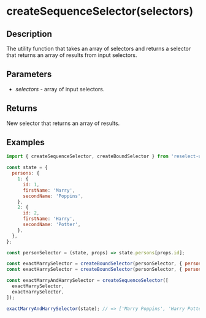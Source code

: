 # createSequenceSelector(selectors)

## Description

The utility function that takes an array of selectors and returns a selector that returns an array of results from input selectors.

## Parameters

- _selectors_ - array of input selectors.

## Returns

New selector that returns an array of results.

## Examples

```js
import { createSequenceSelector, createBoundSelector } from 'reselect-utils';

const state = {
  persons: {
    1: {
      id: 1,
      firstName: 'Marry',
      secondName: 'Poppins',
    },
    2: {
      id: 2,
      firstName: 'Harry',
      secondName: 'Potter',
    },
  },
};

const personSelector = (state, props) => state.persons[props.id];

const exactMarrySelector = createBoundSelector(personSelector, { personId: 1 });
const exactHarrySelector = createBoundSelector(personSelector, { personId: 2 });

const exactMarryAndHarrySelector = createSequenceSelector([
  exactMarrySelector,
  exactHarrySelector,
]);

exactMarryAndHarrySelector(state); // => ['Marry Poppins', 'Harry Potter']
```
